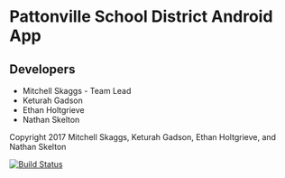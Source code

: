 # Pattonville School District Android App

## Developers
- Mitchell Skaggs - Team Lead
- Keturah Gadson
- Ethan Holtgrieve
- Nathan Skelton

Copyright 2017 Mitchell Skaggs, Keturah Gadson, Ethan Holtgrieve, and Nathan Skelton

[![Build Status](https://travis-ci.com/Pattonville-App-Development-Team/Android-App.svg?token=4vP4j3yZP5sqX6zzGwZA&branch=master)](https://travis-ci.com/Pattonville-App-Development-Team/Android-App)